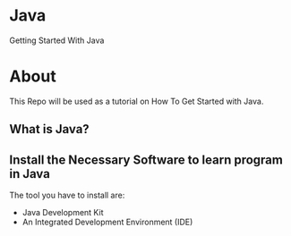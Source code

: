 # Java
Getting Started With Java

# About
This Repo will be used as a tutorial on How To Get Started with Java.

## What is Java?

## Install the Necessary Software to learn program in Java
The tool you have to install are:

- Java Development Kit 
- An Integrated Development Environment (IDE)
